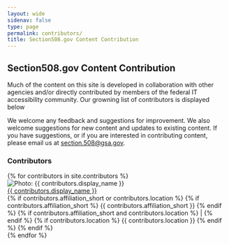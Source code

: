 ```yaml
--- 
layout: wide
sidenav: false
type: page
permalink: contributors/
title: Section508.gov Content Contribution
---
```

<h2>Section508.gov Content Contribution</h2>
<p>Much of the content on this site is developed in collaboration with other agencies and/or directly contributed by members of the federal IT accessibility community. Our growning list of contributors is displayed below</p>
<p>We welcome any feedback and suggestions for improvement. We also welcome suggestions for new content and updates to existing content. If you have suggestions, or if you are interested in contributing content, please email us at <a href="mailto:section.508@gsa.gov">section.508@gsa.gov</a>.</p>
<h3>Contributors</h3>
<div class="grid-container margin-y-2 padding-x-0">
{% for contributors in site.contributors %}
    <div class="grid-row flex-wrap margin-y-1 grid-gap-sm border-bottom-2px border-base-lighter">
        <div class="grid-col-auto">
            <img class="circle-8" src="{{ contributors.image_url }}" alt="Photo: {{ contributors.display_name }}">
        </div>
        <div class="grid-col-9 padding-y-1">
            <a href="{{ site.baseurl }}{{ contributors.url }}{{ contributors.output_ext }}">{{ contributors.display_name }}</a><br>
            {% if contributors.affiliation_short or contributors.location %}
                    {% if contributors.affiliation_short %}
                    {{ contributors.affiliation_short }}
                    {% endif %}
                    {% if contributors.affiliation_short and contributors.location %}
                    | 
                    {% endif %}
                    {% if contributors.location %}
                    {{ contributors.location }}
                    {% endif %}
            {% endif %}
        </div>
    </div>
{% endfor %}
</div>

